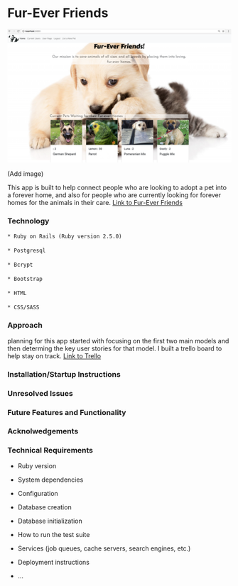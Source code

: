 

# Fur-Ever Friends
![website](/app/assets/images/homescreen.png)

(Add image)

This app is built to help connect people who are looking to adopt a pet into a forever home, and also for people who are currently looking for forever homes for the animals in their care. 
[Link to Fur-Ever Friends](https://stormy-harbor-34048.herokuapp.com/)

### Technology
    * Ruby on Rails (Ruby version 2.5.0)

    * Postgresql

    * Bcrypt

    * Bootstrap

    * HTML
    
    * CSS/SASS

### Approach

planning for this app started with focusing on the first two main models and then determing the key user stories for that model. I built a trello board to help stay on track. 
[Link to Trello](https://trello.com/b/RKus7kZ5/fur-ever-friends)

### Installation/Startup Instructions

### Unresolved Issues

### Future Features and Functionality

### Acknolwedgements

### Technical Requirements


* Ruby version

* System dependencies

* Configuration

* Database creation

* Database initialization

* How to run the test suite

* Services (job queues, cache servers, search engines, etc.)

* Deployment instructions

* ...

